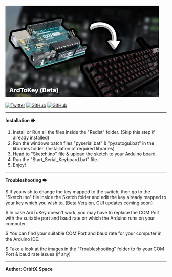 ![ArdToKey(Beta)](ArdToKey_Banner.jpg)

<a href='https://twitter.com/OrbitX_Space?t=jEPMn_Dx5wny0qKDew298Q&s=08' target="_blank"><img alt='Twitter' src='https://img.shields.io/badge/OrbitX.Space-100000?style=flat&logo=Twitter&logoColor=white&labelColor=08a4f6&color=2f3136'/></a>
<a href='' target="_blank"><img alt='GitHub' src='https://img.shields.io/badge/GitHub-Passing-100000?style=flat&logo=GitHub&logoColor=white&labelColor=2b3838&color=2aae48'/></a>
<a href='' target="_blank"><img alt='GitHub' src='https://img.shields.io/badge/License-GNU-100000?style=flat&logo=GitHub&logoColor=white&labelColor=2b3838&color=c7ba00'/></a>

***

**Installation** 🡆 

1. Install or Run all the files inside the "Redist" folder. (Skip this step if already installed)
2. Run the windows batch files "pyserial.bat" & "pyautogui.bat" in the libraries folder. (Installation of required libraries)
3. Head to "Sketch.ino" file & upload the sketch to your Arduino board.
4. Run the "Start_Serial_Keyboard.bat" file.
5. Enjoy!

***

**Troubleshooting** 🡆

$ If you wish to change the key mapped to the switch, then go to the "Sketch.ino" file inside the Sketch folder and edit the key already mapped to your key which you wish to. (Beta Version, GUI updates coming soon)

$ In case ArdToKey doesn't work, you may have to replace the COM Port with the suitable port and baud rate on which the Arduino runs on your computer.

$ You can find your suitable COM Port and baud rate for your computer in the Arduino IDE.	

$ Take a look at the images in the "Troubleshooting" folder to fix your COM Port & baud rate issues (if any)

***

**Author: OrbitX.Space**
